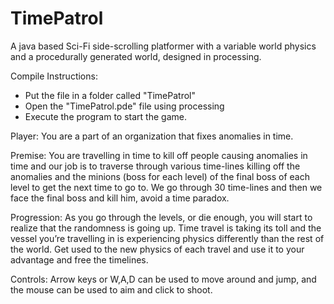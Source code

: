 # TimePatrol
A java based Sci-Fi side-scrolling platformer with a variable world physics and a procedurally generated world, designed in processing.

Compile Instructions:

- Put the file in a folder called "TimePatrol"
- Open the "TimePatrol.pde" file using processing
- Execute the program to start the game.

Player: You are a part of an organization that fixes anomalies in time.

Premise: You are travelling in time to kill off people causing anomalies in time
and our job is to traverse through various time-lines killing off the anomalies
and the minions (boss for each level) of the final boss of each level to get the
next time to go to. We go through 30 time-lines and then we face the final boss
and kill him, avoid a time paradox.

Progression: As you go through the levels, or die enough, you will start to
realize that the randomness is going up. Time travel is taking its toll and the
vessel you’re travelling in is experiencing physics differently than the rest of
the world. Get used to the new physics of each travel and use it to your
advantage and free the timelines.

Controls: Arrow keys or W,A,D can be used to move around and jump, and the mouse
can be used to aim and click to shoot.
